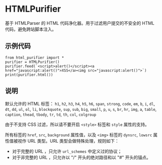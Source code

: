 # HTMLPurifier
基于 HTMLParser 的 HTML 代码净化器。用于过滤用户提交的不安全的 HTML 代码，避免跨站脚本注入。

## 示例代码

    from html_purifier import *
    purifier = HTMLPurifier()
    purifier.feed(`<script>alert()</script><a href="javascript:alert()">XSS</a><img src="javascript:alert()">`)
    print(purifier.html())

    
## 说明

默认允许的 HTML 标签： `h1`, `h2`, `h3`, `h4`, `h5`, `h6`, `span`, `strong`, `code`, `em`, `b`, `i`, `dl`, `dt`, `dd`, `ul`, `ol`, `li`, `blockquote`, `sup`, `sub`, `big`, `small`, `p`, `u`, `s`, `br`, `hr`, `img`, `a`, `table`, `caption`, `thead`, `tbody`, `tr`, `td`, `th`, `col`, `colgroup`

由于不支持 CSS 过滤，所以请不要开启 `<style>` 标签和 `style` 属性的支持。 

所有标签的 `href`, `src`, `background` 属性值，以及 `<img>` 标签的 `dynsrc`, `lowsrc` 属性值被视作 URL 类型。URL 类型会做特殊处理，规则如下：

- 对于完整的 URL ，只允许 `url_schemes` 中定义过的协议；
- 对于非完整的 URL ，只允许以 "/" 开头的绝对路径和以 "#" 开头的锚点。
